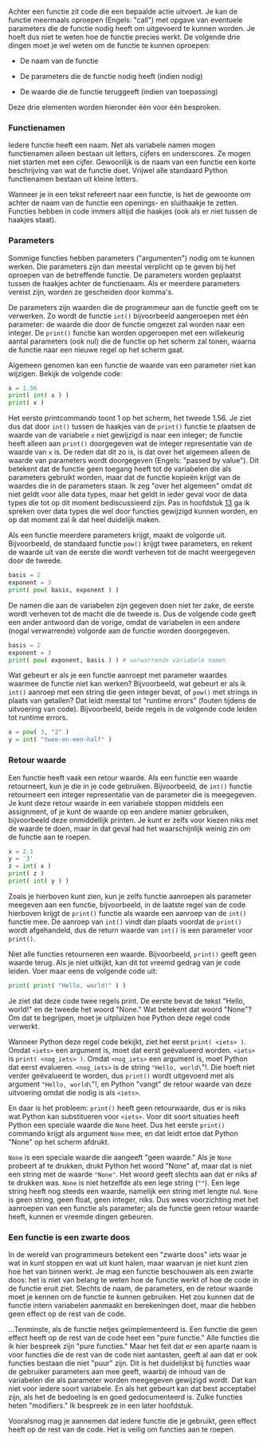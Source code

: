 Achter een functie zit code die een bepaalde actie uitvoert. Je kan de functie
meermaals oproepen (Engels: "call") met opgave van eventuele parameters
die de functie nodig heeft om uitgevoerd te kunnen worden. Je hoeft dus niet te
weten hoe de functie precies werkt. De volgende drie dingen moet je wel weten
om de functie te kunnen oproepen:

-   De naam van de functie

-   De parameters die de functie nodig heeft (indien nodig)

-   De waarde die de functie teruggeeft (indien van toepassing)

Deze drie elementen worden hieronder één voor één besproken.

### Functienamen

Iedere functie heeft een naam. Net als variabele namen mogen functienamen
alleen bestaan uit letters, cijfers en underscores. Ze mogen
niet starten met een cijfer. Gewoonlijk is de naam van een functie
een korte beschrijving van wat de functie doet. Vrijwel alle standaard
Python functienamen bestaan uit kleine letters. 

Wanneer je in een tekst refereert naar een functie, is het de gewoonte om
achter de naam van de functie een openings- en sluithaakje te zetten. Functies
hebben in code immers altijd die haakjes (ook als er niet tussen de haakjes staat).

### Parameters

Sommige functies hebben parameters ("argumenten") nodig om te kunnen werken.
Die parameters zijn dan meestal verplicht op te geven bij het oproepen van de
betreffende functie. De parameters worden geplaatst tussen de haakjes
achter de functienaam. Als er meerdere parameters vereist zijn, 
worden ze gescheiden door komma's.

De parameters zijn waarden die de programmeur aan de functie geeft om
te verwerken. Zo wordt de functie `int()` bijvoorbeeld aangeroepen met één
parameter: de waarde die door de functie omgezet zal worden naar een integer.
De `print()` functie kan worden opgeroepen met een willekeurig aantal parameters
(ook nul) die de functie op het scherm zal tonen, waarna de functie naar een 
nieuwe regel op het scherm gaat.

Algemeen genomen kan een functie de waarde van een parameter niet kan wijzigen.
Bekijk de volgende code:

```python
x = 1.56
print( int( x ) )
print( x )
```

Het eerste printcommando toont 1 op het scherm, het tweede 1.56.
Je ziet dus dat door `int()` tussen de haakjes van de `print()` functie te 
plaatsen de waarde van de variabele `x` niet gewijzigd is naar een integer; 
de functie heeft alleen aan `print()` doorgegeven wat
de integer representatie van de waarde van `x` is. De reden dat dit zo
is, is dat over het algemeen alleen de waarde van parameters wordt
doorgegeven (Engels: "passed by value"). Dit betekent dat de functie
geen toegang heeft tot de variabelen die als parameters gebruikt worden,
maar dat de functie kopieën krijgt van de waardes die in de parameters
staan. Ik zeg "over het algemeen" omdat dit niet geldt voor alle data
types, maar het geldt in ieder geval voor de data types die tot op dit
moment bediscussieerd zijn. Pas in hoofdstuk
<a href="#ch:lists" data-reference-type="ref" data-reference="ch:lists">13</a>
ga ik spreken over data types die wel door functies gewijzigd kunnen
worden, en op dat moment zal ik dat heel duidelijk maken.

Als een functie meerdere parameters krijgt, maakt de volgorde uit.
Bijvoorbeeld, de standaard functie `pow()` krijgt twee parameters, en
rekent de waarde uit van de eerste die wordt verheven tot de macht
weergegeven door de tweede.

```python
basis = 2
exponent = 3
print( pow( basis, exponent ) )
```

De namen die aan de variabelen zijn gegeven doen niet ter zake, de
eerste wordt verheven tot de macht die de tweede is. Dus de volgende
code geeft een ander antwoord dan de vorige, omdat de variabelen in een
andere (nogal verwarrende) volgorde aan de functie worden doorgegeven.

```python
basis = 2
exponent = 3
print( pow( exponent, basis ) ) # verwarrende variabele namen 
```

Wat gebeurt er als je een functie aanroept met parameter waardes waarmee
de functie niet kan werken? Bijvoorbeeld, wat gebeurt er als ik `int()`
aanroep met een string die geen integer bevat, of `pow()` met strings in
plaats van getallen? Dat leidt meestal tot "runtime errors" (fouten
tijdens de uitvoering van code). Bijvoorbeeld, beide regels in de
volgende code leiden tot runtime errors.

```python
x = pow( 3, "2" )
y = int( "twee-en-een-half" )
```

### Retour waarde

Een functie heeft vaak een retour waarde. Als een functie een waarde
retourneert, kun je die in je code gebruiken. Bijvoorbeeld, de `int()`
functie retourneert een integer representatie van de parameter die is
meegegeven. Je kunt deze retour waarde in een variabele stoppen middels
een assignment, of je kunt de waarde op een andere manier gebruiken,
bijvoorbeeld deze onmiddellijk printen. Je kunt er zelfs voor kiezen
niks met de waarde te doen, maar in dat geval had het waarschijnlijk
weinig zin om de functie aan te roepen.

```python
x = 2.1
y = '3'
z = int( x )
print( z )
print( int( y ) )
```

Zoals je hierboven kunt zien, kun je zelfs functie aanroepen als
parameter meegeven aan een functie, bijvoorbeeld, in de laatste regel
van de code hierboven krijgt de `print()` functie als waarde een aanroep
van de `int()` functie mee. De aanroep van `int()` vindt dan plaats
voordat de `print()` wordt afgehandeld, dus de return waarde van `int()`
is een parameter voor `print()`.

Niet alle functies retourneren een waarde. Bijvoorbeeld, `print()` geeft
geen waarde terug. Als je niet uitkijkt, kan dit tot vreemd gedrag van
je code leiden. Voer maar eens de volgende code uit:

```python
print( print( "Hello, world!" ) )
```

Je ziet dat deze code twee regels print. De eerste bevat de tekst
"Hello, world!" en de tweede het woord "None." Wat betekent dat woord
"None"? Om dat te begrijpen, moet je uitpluizen hoe Python deze regel
code verwerkt.

Wanneer Python deze regel code bekijkt, ziet het eerst
`print( <iets> )`. Omdat `<iets>` een argument is, moet dat eerst
geëvalueerd worden. `<iets>` is `print( <nog_iets> )`. Omdat
`<nog_iets>` een argument is, moet Python dat eerst evalueren.
`<nog_iets>` is de string `"Hello, world\`"!. Die hoeft niet verder
geëvalueerd te worden, dus `print()` wordt uitgevoerd met als argument
`"Hello, world\`"!, en Python "vangt" de retour waarde van deze
uitvoering omdat die nodig is als `<iets>`.

En daar is het probleem: `print()` heeft geen retourwaarde, dus er is
niks wat Python kan substitueren voor `<iets>`. Voor dit soort situaties
heeft Python een speciale waarde die `None` heet. Dus het eerste
`print()` commando krijgt als argument `None` mee, en dat leidt ertoe
dat Python "None" op het scherm afdrukt.

`None` is een speciale waarde die aangeeft "geen waarde." Als je `None`
probeert af te drukken, drukt Python het woord "None" af, maar dat is
niet een string met de waarde `"None"`. Het woord geeft slechts aan dat
er niks af te drukken was. `None` is niet hetzelfde als een lege string
(`""`). Een lege string heeft nog steeds een waarde, namelijk een string
met lengte nul. `None` is geen string, geen float, geen integer, niks.
Dus wees voorzichting met het aanroepen van een functie als parameter;
als de functie geen retour waarde heeft, kunnen er vreemde dingen
gebeuren.

### Een functie is een zwarte doos

In de wereld van programmeurs betekent een "zwarte doos" iets waar je
wat in kunt stoppen en wat uit kunt halen, maar waarvan je niet kunt
zien hoe het van binnen werkt. Je mag een functie beschouwen als een
zwarte doos: het is niet van belang te weten hoe de functie werkt of hoe
de code in de functie eruit ziet. Slechts de naam, de parameters, en de
retour waarde moet je kennen om de functie te kunnen gebruiken. Het zou
kunnen dat de functie intern variabelen aanmaakt en berekeningen doet,
maar die hebben geen effect op de rest van de code.

…Tenminste, als de functie netjes geïmplementeerd is. Een functie die
geen effect heeft op de rest van de code heet een "pure functie." Alle
functies die ik hier bespreek zijn "pure functies." Maar het feit dat er
een aparte naam is voor functies die de rest van de code niet aantasten,
geeft al aan dat er ook functies bestaan die niet "puur" zijn. Dit is
het duidelijkst bij functies waar de gebruiker parameters aan mee geeft,
waarbij de inhoud van de variabelen die als parameter worden meegegeven
gewijzigd wordt. Dat kan niet voor iedere soort variabele. En als het
gebeurt kan dat best acceptabel zijn, als het de bedoeling is en goed
gedocumenteerd is. Zulke functies heten "modifiers." Ik bespreek ze in
een later hoofdstuk.

Vooralsnog mag je aannemen dat iedere functie die je gebruikt, geen
effect heeft op de rest van de code. Het is veilig om functies aan te
roepen.
